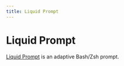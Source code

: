 ```yaml
---
title: Liquid Prompt
---
```


# Liquid Prompt

[Liquid Prompt](https://github.com/nojhan/liquidprompt) is an adaptive Bash/Zsh prompt.
